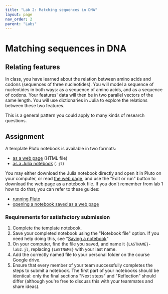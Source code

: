 ```yaml
---
title: "Lab 2: Matching sequences in DNA"
layout: page
nav_order: 2
parent: "Labs"
---
```


# Matching sequences in DNA

## Relating features

In class, you have learned about the relation between amino acids and codons (sequences of three nucleotides). You will model a sequence of nucleotides in both ways: as a sequence of amino acids, and as a sequence of codons. Your features' data will then be in two parallel vectors of the same length. You will use dictionaries in Julia to explore the relations between these two features.

This is a general pattern you could apply to many kinds of research questions.


## Assignment

A template Pluto notebook is available in two formats:


- [as a web page](./lab-dna.html) (HTML file)
- [as a Julia notebook](../../../pluto/lab-dna.jl) (`.jl`)

You may either download the Julia notebook directly and open it in Pluto on your computer, or read [the web page](./lab-dna.html), and use the "Edit or run" button to download the web page as a notebook file. If you don't remember from lab 1 how to do that, you can refer to these  guides:

- [running Pluto](../../julia)
- [opening a notebook saved as a web page](../../julia/pluto)



### Requirements for satisfactory submission

1. Complete the template notebook.
2. Save your completed notebook using the "Notebook file" option.  If you need help doing this, see "[Saving a notebook](../../pluto/julia/)"
3. On your computer, find the file you saved, and name it `{LASTNAME}-lab2.jl`, replacing `{LASTNAME}` with your last name.
4. Add the correctly named file to your personal folder on the course Google drive. 
5. Ensure that every member of your team successfully completes the steps to submit a notebook. The first part of your notebooks should be identical: only the final sections "Next steps" and "Reflection" should differ (although you're free to discuss this with your teammates and share ideas).
    



